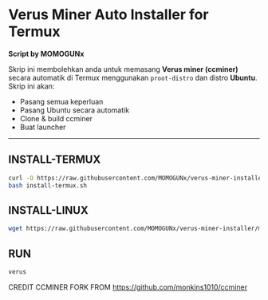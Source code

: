 # Verus Miner Auto Installer for Termux

**Script by MOMOGUNx**

Skrip ini membolehkan anda untuk memasang **Verus miner (ccminer)** secara automatik di Termux menggunakan `proot-distro` dan distro **Ubuntu**. Skrip ini akan:

- Pasang semua keperluan
- Pasang Ubuntu secara automatik
- Clone & build ccminer
- Buat launcher 

---

## INSTALL-TERMUX

```bash
curl -O https://raw.githubusercontent.com/MOMOGUNx/verus-miner-installer/main/install-termux.sh
bash install-termux.sh

```

## INSTALL-LINUX

```bash
wget https://raw.githubusercontent.com/MOMOGUNx/verus-miner-installer/main/install-linux.sh

```

## RUN

```Bash
verus

```

CREDIT CCMINER FORK FROM https://github.com/monkins1010/ccminer
